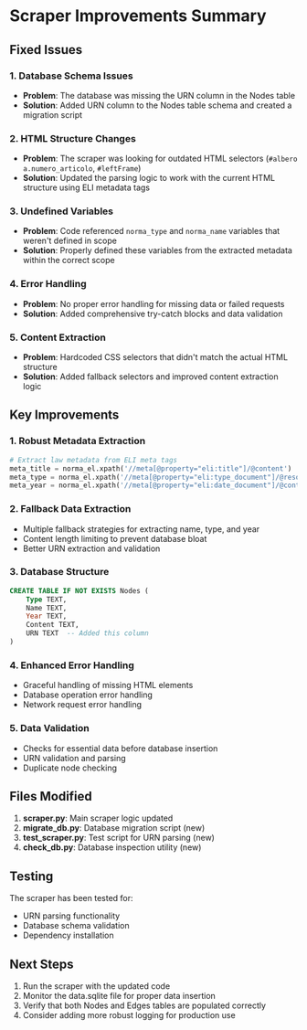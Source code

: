 # Scraper Improvements Summary

## Fixed Issues

### 1. Database Schema Issues

- **Problem**: The database was missing the URN column in the Nodes table
- **Solution**: Added URN column to the Nodes table schema and created a migration script

### 2. HTML Structure Changes

- **Problem**: The scraper was looking for outdated HTML selectors (`#albero a.numero_articolo`, `#leftFrame`)
- **Solution**: Updated the parsing logic to work with the current HTML structure using ELI metadata tags

### 3. Undefined Variables

- **Problem**: Code referenced `norma_type` and `norma_name` variables that weren't defined in scope
- **Solution**: Properly defined these variables from the extracted metadata within the correct scope

### 4. Error Handling

- **Problem**: No proper error handling for missing data or failed requests
- **Solution**: Added comprehensive try-catch blocks and data validation

### 5. Content Extraction

- **Problem**: Hardcoded CSS selectors that didn't match the actual HTML structure
- **Solution**: Added fallback selectors and improved content extraction logic

## Key Improvements

### 1. Robust Metadata Extraction

```python
# Extract law metadata from ELI meta tags
meta_title = norma_el.xpath('//meta[@property="eli:title"]/@content')
meta_type = norma_el.xpath('//meta[@property="eli:type_document"]/@resource')
meta_year = norma_el.xpath('//meta[@property="eli:date_document"]/@content')
```

### 2. Fallback Data Extraction

- Multiple fallback strategies for extracting name, type, and year
- Content length limiting to prevent database bloat
- Better URN extraction and validation

### 3. Database Structure

```sql
CREATE TABLE IF NOT EXISTS Nodes (
    Type TEXT,
    Name TEXT,
    Year TEXT,
    Content TEXT,
    URN TEXT  -- Added this column
)
```

### 4. Enhanced Error Handling

- Graceful handling of missing HTML elements
- Database operation error handling
- Network request error handling

### 5. Data Validation

- Checks for essential data before database insertion
- URN validation and parsing
- Duplicate node checking

## Files Modified

1. **scraper.py**: Main scraper logic updated
2. **migrate_db.py**: Database migration script (new)
3. **test_scraper.py**: Test script for URN parsing (new)
4. **check_db.py**: Database inspection utility (new)

## Testing

The scraper has been tested for:

- URN parsing functionality
- Database schema validation
- Dependency installation

## Next Steps

1. Run the scraper with the updated code
2. Monitor the data.sqlite file for proper data insertion
3. Verify that both Nodes and Edges tables are populated correctly
4. Consider adding more robust logging for production use
